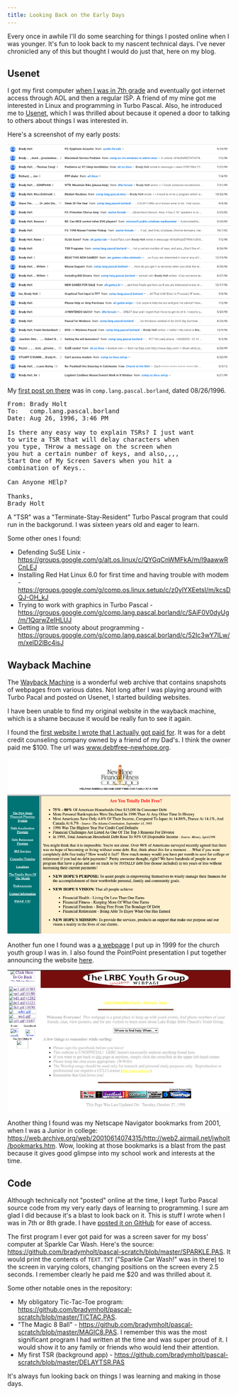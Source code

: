 ```yaml
---
title: Looking Back on the Early Days
---
```


Every once in awhile I'll do some searching for things I posted online when I was younger.  It's fun to look back to my nascent technical days.  I've never chronicled any of this but thought I would do just that, here on my blog.

## Usenet

I got my first computer [when I was in 7th grade](https://www.geekytidbits.com/how-i-got-geeky-part-2/) and eventually got internet access through AOL and then a regular ISP.  A friend of my mine got me interested in Linux and programming in Turbo Pascal.  Also, he introduced me to [Usenet](https://en.wikipedia.org/wiki/Usenet), which I was thrilled about because it opened a door to talking to others about things I was interested in.

Here's a screenshot of my early posts:

![Usenet History](usenet-history.png)

My [first post on there](https://groups.google.com/g/comp.lang.pascal.borland/c/K8_jcecoBrk/m/yMfG1hs9P_QJ) was in `comp.lang.pascal.borland`, dated 08/26/1996.

<pre>
From: Brady Holt
To:   comp.lang.pascal.borland
Date: Aug 26, 1996, 3:46 PM

Is there any easy way to explain TSRs? I just want
to write a TSR that will delay characters when
you type, THrow a message on the screen when
you hut a certain number of keys, and also,,,,
Start One of My Screen Savers when you hit a
combination of Keys..

Can Anyone HElp?

Thanks,
Brady Holt
</pre>

A "TSR" was a "Terminate-Stay-Resident" Turbo Pascal program that could run in the backgorund. I was sixteen years old and eager to learn.

Some other ones I found:

- Defending SuSE Linix - https://groups.google.com/g/alt.os.linux/c/QYGqCnWMFkA/m/I9aawwRCnLEJ
- Installing Red Hat Linux 6.0 for first time and having trouble with modem - https://groups.google.com/g/comp.os.linux.setup/c/z0ylYXEetsI/m/kcsDQJ-OH_kJ
- Trying to work with graphics in Turbo Pascal - https://groups.google.com/g/comp.lang.pascal.borland/c/SAiF0V0dyUg/m/1QqrwZeIHLUJ
- Getting a little snooty about programming - https://groups.google.com/g/comp.lang.pascal.borland/c/52Ic3wY7ILw/m/xelD2lBc4isJ

## Wayback Machine

The [Wayback Machine](https://archive.org/web/) is a wonderful web archive that contains snapshots of webpages from various dates.  Not long after I was playing around with Turbo Pacal and posted on Usenet, I started building websites.

I have been unable to find my original website in the wayback machine, which is a shame because it would be really fun to see it again.

I found the [first website I wrote that I actually got paid for](https://web.archive.org/web/20010515223221/http://www.debtfree-newhope.org/).  It was for a debt credit counseling company owned by a friend of my Dad's.  I think the owner paid me $100.  The url was www.debtfree-newhope.org.

![New Hope Finanical Fitness Centers Webpage from 2000](./wayback-machine-new-hope.png)

Another fun one I found was a [a webpage](https://web.archive.org/web/19991013235857/http://come.to/lrbc) I put up in 1999 for the church youth group I was in.  I also found the PointPoint presentation I put together announcing the website [here](https://drive.google.com/file/d/0B0QcY8zkcJPvOUg2S2NxNGNYRlE/view?usp=sharing).

![Lake Ridge Bible Church Youth Group Webpage from 1999](./wayback-machine-lrbc.png)

Another thing I found was my Netscape Navigator bookmarks from 2001, when I was a Junior in college: https://web.archive.org/web/20010614074315/http://web2.airmail.net/jwholt/bookmarks.htm.  Wow, looking at those bookmarks is a blast from the past because it gives good glimpse into my school work and interests at the time.

## Code

Although technically not "posted" online at the time, I kept Turbo Pascal source code from my very early days of learning to programming.  I sure am glad I did because it's a blast to look back on it.  This is stuff I wrote when I was in 7th or 8th grade.  I have [posted it on GitHub](https://github.com/bradymholt/pascal-scratch) for ease of access.

The first program I ever got paid for was a screen saver for my boss' computer at Sparkle Car Wash.  Here's the source: https://github.com/bradymholt/pascal-scratch/blob/master/SPARKLE.PAS.  It would print the contents of `TEXT.TXT` ("Sparkle Car Wash!" was in there) to the screen in varying colors, changing positions on the screen every 2.5 seconds.  I remember clearly he paid me $20 and was thrilled about it.

Some other notable ones in the repository:

- My obligatory Tic-Tac-Toe program: https://github.com/bradymholt/pascal-scratch/blob/master/TICTAC.PAS.
- "The Magic 8 Ball" - https://github.com/bradymholt/pascal-scratch/blob/master/MAGIC8.PAS.  I remember this was the most significant program I had written at the time and was super proud of it.  I would show it to any family or friends who would lend their attention.
- My first TSR (background app) - https://github.com/bradymholt/pascal-scratch/blob/master/DELAYTSR.PAS

It's always fun looking back on things I was learning and making in those days.
